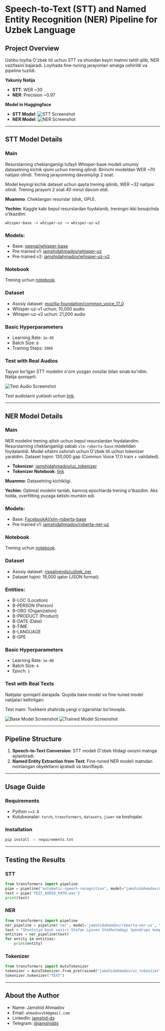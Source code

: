 # Speech-to-Text (STT) and Named Entity Recognition (NER) Pipeline for Uzbek Language

## **Project Overview**
Ushbu loyiha O'zbek tili uchun STT va shundan keyin matnni tahlil qilib, NER vazifasini bajaradi. Loyihada fine-tuning jarayonlari amalga oshirildi va pipeline tuzildi.

**Yakuniy Natija**

- **STT**: WER ~30
- **NER**: Precision ~0.97

**Model in Huggingface**

- **STT Model**: ![STT Screenshot](https://github.com/user-attachments/assets/6905c1dd-1e64-4e94-849f-af82f9efd66f)
- **NER Model**: ![NER Screenshot](https://github.com/user-attachments/assets/2b71a3bf-8d09-493c-ba04-5927247fab6e)

---

## **STT Model Details**

### **Main**
Resurslarning cheklanganligi tufayli Whisper-base modeli umumiy datasetning kichik qismi uchun trening qilindi. Birinchi modeldan WER ~70 natijasi olindi. Trening jarayonining davomiyligi 2 soat.

Model keyingi kichik dataset uchun qayta trening qilinib, WER ~32 natijasi olindi. Trening jarayoni 2 soat 40 minut davom etdi.

**Muammo**: Cheklangan resurslar (disk, GPU).

**Yechim**: Kaggle kabi bepul resurslardan foydalanib, treningni ikki bosqichda o'tkazdim:

```
whisper-base -> whisper-uz -> whisper-uz-v2
```

### **Models:**

- Base: [openai/whisper-base](https://huggingface.co/openai/whisper-base)
- Pre-trained v1: [jamshidahmadov/whisper-uz](https://huggingface.co/jamshidahmadov/whisper-uz)
- Pre-trained v2: [jamshidahmadov/whisper-uz-v2](https://huggingface.co/jamshidahmadov/whisper-uz-v2)

### **Notebook**
Trening uchun [notebook](https://github.com/jamshid-ds/uzbek-stt-ner/tree/main/STT/Training).

### **Dataset**

- Asosiy dataset: [mozilla-foundation/common_voice_17_0](https://huggingface.co/datasets/mozilla-foundation/common_voice_17_0)
- Whisper-uz-v1 uchun: 10,000 audio
- Whisper-uz-v2 uchun: 21,000 audio

### **Basic Hyperparameters**

- Learning Rate: `1e-05`
- Batch Size: `8`
- Training Steps: `3000`

### **Test with Real Audios**
Tayyor bo'lgan STT modelini o'zim yozgan ovozlar bilan sinab ko'rdim. Natija qoniqarli.

![Test Audio Screenshot](https://github.com/user-attachments/assets/4267f887-e345-4bff-af6c-8dfc5158c477)

Test audiolarni yuklash uchun [link](https://github.com/jamshid-ds/uzbek-stt-ner/tree/main/Comparison-STT-NER/Test-Audios).

---

## **NER Model Details**

### **Main**
NER modelini trening qilish uchun bepul resurslardan foydalandim. Resurslarning cheklanganligi sabab `xlm-roberta-base` modelidan foydalanildi. Model sifatini oshirish uchun O'zbek tili uchun tokenizer yaratdim. Dataset hajmi: 130,000 gap (Common Voice 17.0 train + validated).

- **Tokenizer**: [jamshidahmadov/uz_tokenizer](https://huggingface.co/jamshidahmadov/uz_tokenizer)
- **Tokenizer Notebook**: [link](https://github.com/jamshid-ds/uzbek-stt-ner/blob/main/Tokenizer/Tokenizer.ipynb)

**Muammo**: Datasetning kichikligi.

**Yechim**: Optimal modelni tanlab, kamroq epochlarda trening o'tkazdim. Aks holda, overfitting yuzaga kelishi mumkin edi.

### **Models:**

- Base: [FacebookAI/xlm-roberta-base](https://huggingface.co/FacebookAI/xlm-roberta-base)
- Pre-trained v1: [jamshidahmadov/roberta-ner-uz](https://huggingface.co/jamshidahmadov/roberta-ner-uz)

### **Notebook**
Trening uchun [notebook](https://github.com/jamshid-ds/uzbek-stt-ner/blob/main/NER/Training/roberta-base-ner-uz.ipynb).

### **Dataset**

- Asosiy dataset: [risqaliyevds/uzbek_ner](https://huggingface.co/datasets/risqaliyevds/uzbek_ner)
- Dataset hajmi: 19,000 qator (JSON format).

### **Entities:**

- B-LOC (Location)
- B-PERSON (Person)
- B-ORG (Organization)
- B-PRODUCT (Product)
- B-DATE (Date)
- B-TIME
- B-LANGUAGE
- B-GPE

### **Basic Hyperparameters**

- Learning Rate: `1e-06`
- Batch Size: `4`
- Epoch: `1`

### **Test with Real Texts**
Natijalar qoniqarli darajada. Quyida base model va fine-tuned model natijalari keltirilgan:

Test matn: Toshkent shahrida yangi o'zgarishlar bo'lmoqda.

![Base Model Screenshot](https://github.com/user-attachments/assets/ca2babbb-9e63-465a-9b8b-4419d9a4a180)
![Trained Model Screenshot](https://github.com/user-attachments/assets/d0ed6c02-0426-43b7-88f4-04a6573a266e)

---

## **Pipeline Structure**

1. **Speech-to-Text Conversion**: STT modeli O'zbek tilidagi ovozni matnga aylantiradi.
2. **Named Entity Extraction from Text**: Fine-tuned NER modeli matndan nomlangan obyektlarni ajratadi va tasniflaydi.

---

## **Usage Guide**

### **Requirements**

- Python `>=3.8`
- Kutubxonalar: `torch`, `transformers`, `datasets`, `jiwer` va boshqalar.

### **Installation**

```bash
pip install -r requirements.txt
```

---

## **Testing the Results**

### STT

```python
from transformers import pipeline
pipe = pipeline("automatic-speech-recognition", model="jamshidahmadov/whisper-uz-v2")
text = pipe('TEST_AUDIO_PATH.wav')
print(text)
```

### NER

```python
from transformers import pipeline
ner_pipeline = pipeline('ner', model='jamshidahmadov/roberta-ner-uz', tokenizer='jamshidahmadov/roberta-ner-uz')
text = "Shvetsiya bosh vaziri Stefan Lyoven Stokholmdagi Spendrups kompaniyasiga tashrif buyurdi."
entities = ner_pipeline(text)
for entity in entities:
    print(entity)
```

### Tokenizer

```python
from transformers import AutoTokenizer
tokenizer = AutoTokenizer.from_pretrained("jamshidahmadov/uz_tokenizer")
tokenizer.tokenizer("TEXT")
```

---

## **About the Author**

- Name: Jamshid Ahmadov
- Email: `ahmadovv54@gmail.com`
- LinkedIn: [jamshid-ds](https://linkedin.com/in/jamshid-ds)
- Telegram: [@jamshidds](https://t.me/jamshidds)
